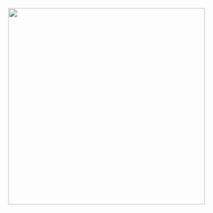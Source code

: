 <a href="https://leetcode.com/problems/linked-list-cycle/solutions/4831390/rabbit-turtle-or-sth-i-didn-t-see-star-wars-c-c-python3-go-java-javascript/" />
  <img src="https://media.giphy.com/media/v1.Y2lkPTc5MGI3NjExNGY0NzhkdzZpYW81Z2huNjQ5OW5xOGw1ZWxvMTJwNXgycndqOGQzaSZlcD12MV9pbnRlcm5hbF9naWZfYnlfaWQmY3Q9Zw/zYKAv43m7MbAI/giphy.gif" height="400">
</a>
